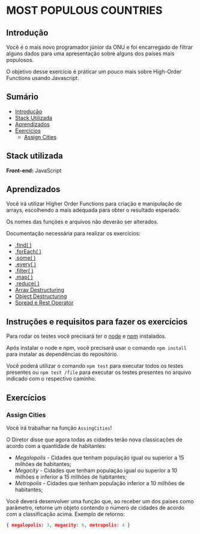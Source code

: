 
# MOST POPULOUS COUNTRIES

## Introdução

Você é o mais novo programador júnior da ONU e foi encarregado de filtrar alguns dados
para uma apresentação sobre alguns dos países mais populosos.

O objetivo desse exercício é práticar um pouco mais sobre High-Order Functions
usando Javascript.

## Sumário

- [Introdução](#introdução)
- [Stack Utilizada](#stack-utilizada)
- [Aprendizados](#aprendizados)
- [Exercícios](#exercícios)
  - [Assign Cities](#assign-cities)


## Stack utilizada

**Front-end:** JavaScript



## Aprendizados

Você irá utilizar Higher Order Functions para criação e manipulação de arrays, escolhendo a mais adequada para obter o resultado esperado. 

Os nomes das funções e arquivos não deverão ser alterados.

Documentação necessária para realizar os exercícios:

- [.find( )](https://developer.mozilla.org/pt-BR/docs/Web/JavaScript/Reference/Global_Objects/Array/find)
- [.forEach( )](https://developer.mozilla.org/pt-BR/docs/Web/JavaScript/Reference/Global_Objects/Array/forEach)
- [.some( )](https://developer.mozilla.org/pt-BR/docs/Web/JavaScript/Reference/Global_Objects/Array/some)
- [.every( )](https://developer.mozilla.org/pt-BR/docs/Web/JavaScript/Reference/Global_Objects/Array/every)
- [.filter( )](https://developer.mozilla.org/pt-BR/docs/Web/JavaScript/Reference/Global_Objects/Array/filter)
- [.map( )](https://developer.mozilla.org/pt-BR/docs/Web/JavaScript/Reference/Global_Objects/Array/map)
- [.reduce( )](https://developer.mozilla.org/pt-BR/docs/Web/JavaScript/Reference/Global_Objects/Array/reduce)
- [Array Destructuring](https://developer.mozilla.org/pt-BR/docs/Web/JavaScript/Reference/Operators/Destructuring_assignment#desestrutura%C3%A7%C3%A3o_de_array)
- [Object Destructuring](https://developer.mozilla.org/pt-BR/docs/Web/JavaScript/Reference/Operators/Destructuring_assignment#desestrutura%C3%A7%C3%A3o_de_objeto)
- [Spread e Rest Operator](https://developer.mozilla.org/pt-BR/docs/Web/JavaScript/Reference/Operators/Spread_syntax)


## Instruções e requisitos para fazer os exercícios

Para rodar os testes você precisará ter o [node](https://nodejs.org/en/download/) e [npm](https://docs.npmjs.com/downloading-and-installing-node-js-and-npm) instalados.

Após instalar o node e npm, você precisará usar o comando `npm install` para instalar as dependências do repositório.

Você poderá utilizar o comando `npm test` para executar todos os testes presentes ou `npm test /file` para executar os testes presentes no arquivo indicado com o respectivo caminho.

## Exercícios

### Assign Cities

Você irá trabalhar na função `AssingCities`!

O Diretor disse que agora todas as cidades terão nova classicações de acordo com a quantidade de habitantes:
* *Megalopolis* - Cidades que tenham população igual ou superior a 15 milhões de habitantes;
* *Megacity* - Cidades que tenham população igual ou superior a 10 milhões e inferior a 15 milhões de habitantes;
* *Metropolis* - Cidades que tenham população inferior a 10 milhões de habitantes;

Você deverá desenvolver uma função que, ao receber um dos países como parâmetro, retorne um objeto contendo o número de cidades de acordo com a classificação acima.
Exemplo de retorno: 
```json
{ megalopolis: 3, megacity: 6, metropolis: 4 }
```